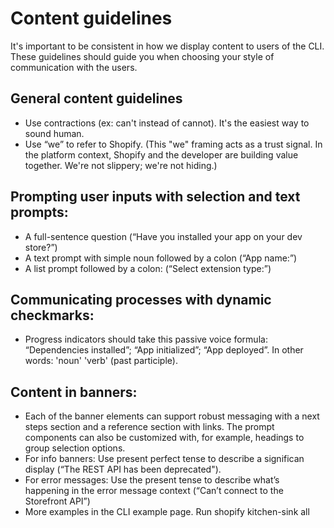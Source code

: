# Content guidelines

It's important to be consistent in how we display content to users of the CLI.
These guidelines should guide you when choosing your style of communication with the users.

## General content guidelines
- Use contractions (ex: can't instead of cannot). It's the easiest way to sound human.
- Use “we” to refer to Shopify. (This "we" framing acts as a trust signal. In the platform context, Shopify and the developer are building value together. We're not slippery; we're not hiding.)

## Prompting user inputs with selection and text prompts:
- A full-sentence question (“Have you installed your app on your dev store?”)
- A text prompt with simple noun followed by a colon (“App name:”)
- A list prompt followed by a colon: (“Select extension type:”)

## Communicating processes with dynamic checkmarks:
- Progress indicators should take this passive voice formula: “Dependencies installed”; “App initialized”; “App deployed”. In other words: 'noun' 'verb' (past participle).

## Content in banners:
- Each of the banner elements can support robust messaging with a next steps section and a reference section with links. The prompt components can also be customized with, for example, headings to group selection options.
- For info banners: Use present perfect tense to describe a significan display  (“The REST API has been deprecated").
- For error messages: Use the present tense to describe what’s happening in the error message context (“Can’t connect to the Storefront API”)
- More examples in the CLI example page. Run <PACKAGEMANAGER> shopify kitchen-sink all
